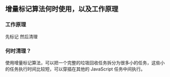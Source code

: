 ## 增量标记算法何时使用，以及工作原理

### 工作原理
先标记 然后清理

### 何时清理？
使用增量标记算法，可以把一个完整的垃圾回收任务拆分为很多小的任务，这些小的任务执行时间比较短，可以穿插在其他的 JavaScript 任务中间执行。

 